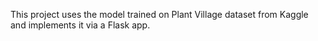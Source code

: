 This project uses the model trained on Plant Village dataset from Kaggle and implements it via a Flask app.
